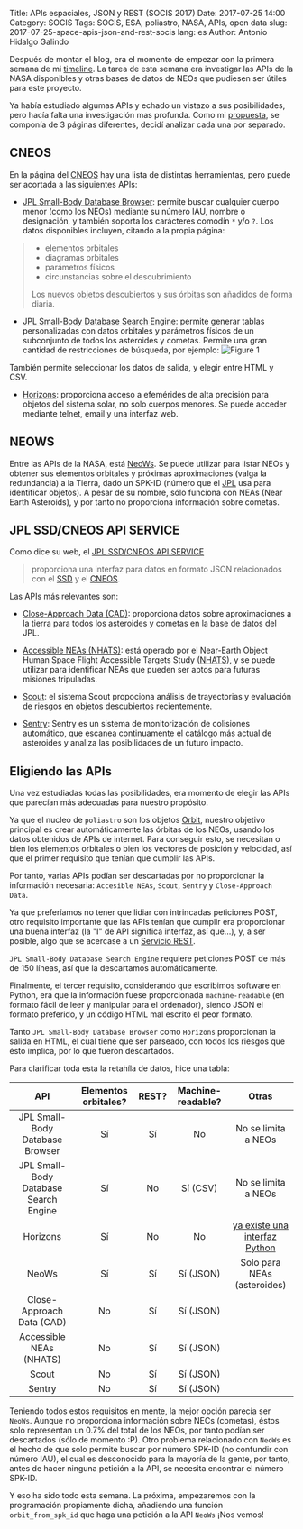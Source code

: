 Title: APIs espaciales, JSON y REST (SOCIS 2017)
Date: 2017-07-25 14:00
Category: SOCIS
Tags: SOCIS, ESA, poliastro, NASA, APIs, open data
slug: 2017-07-25-space-apis-json-and-rest-socis
lang: es
Author: Antonio Hidalgo Galindo

Después de montar el blog, era el momento de empezar con la primera semana de mi [timeline](https://github.com/poliastro/poliastro/wiki/SOCIS-2017-Antonio-Hidalgo#timeline). La tarea de esta semana era investigar las APIs de la NASA disponibles y otras bases de datos de NEOs que pudiesen ser útiles para este proyecto.

Ya había estudiado algumas APIs y echado un vistazo a sus posibilidades, pero hacía falta una investigación mas profunda. Como mi [propuesta](https://github.com/poliastro/poliastro/wiki/SOCIS-2017-Antonio-Hidalgo#proposal), se componía de 3 páginas diferentes, decidí analizar cada una por separado.

## CNEOS
En la página del [CNEOS](https://cneos.jpl.nasa.gov/orbits/) hay una lista de distintas herramientas, pero puede ser acortada a las siguientes APIs:

* [JPL Small-Body Database Browser](https://ssd.jpl.nasa.gov/sbdb.cgi): permite buscar cualquier cuerpo menor (como los NEOs) mediante su número IAU, nombre o designación, y también soporta los carácteres comodín `*` y/o `?`. Los datos disponibles incluyen, citando a la propia página:
> * elementos orbitales
> * diagramas orbitales
> * parámetros físicos
> * circunstancias sobre el descubrimiento
>
> Los nuevos objetos descubiertos y sus órbitas son añadidos de forma diaria.

* [JPL Small-Body Database Search Engine](https://ssd.jpl.nasa.gov/sbdb_query.cgi): permite generar tablas personalizadas con datos orbitales y parámetros físicos de un subconjunto de todos los asteroides y cometas. Permite una gran cantidad de restricciones de búsqueda, por ejemplo:
![Figure 1]({filename}/images/sbdb_constraints.jpg "Figure 1")

También permite seleccionar los datos de salida, y elegir entre HTML y CSV.

* [Horizons](https://ssd.jpl.nasa.gov/?horizons): proporciona acceso a efemérides de alta precisión para objetos del sistema solar, no solo cuerpos menores. Se puede acceder mediante telnet, email y una interfaz web.

## NEOWS
Entre las APIs de la NASA, está [NeoWs](https://api.nasa.gov/api.html#neows-feed). Se puede utilizar para listar NEOs y obtener sus elementos orbitales y próximas aproximaciones (valga la redundancia) a la Tierra, dado un SPK-ID (número que el [JPL](https://www.jpl.nasa.gov/) usa para identificar objetos). A pesar de su nombre, sólo funciona con NEAs (Near Earth Asteroids), y por tanto no proporciona información sobre cometas.

## JPL SSD/CNEOS API SERVICE
Como dice su web, el [JPL SSD/CNEOS API SERVICE](https://ssd-api.jpl.nasa.gov/)
> proporciona una interfaz para datos en formato JSON relacionados con el [SSD](https://ssd.jpl.nasa.gov/) y el [CNEOS](https://cneos.jpl.nasa.gov/).

Las APIs más relevantes son:

* [Close-Approach Data (CAD)](https://ssd-api.jpl.nasa.gov/doc/cad.html): proporciona datos sobre aproximaciones a la tierra para todos los asteroides y cometas en la base de datos del JPL.

* [Accessible NEAs (NHATS)](https://cneos.jpl.nasa.gov/nhats/): está operado por el Near-Earth Object Human Space Flight Accessible Targets Study ([NHATS](https://cneos.jpl.nasa.gov/nhats/intro.html)), y se puede utilizar para identificar NEAs que pueden ser aptos para futuras misiones tripuladas.

* [Scout](https://ssd-api.jpl.nasa.gov/doc/scout.html): el sistema Scout propociona análisis de trayectorias y evaluación de riesgos en objetos descubiertos recientemente.

* [Sentry](https://cneos.jpl.nasa.gov/sentry/): Sentry es un sistema de monitorización de colisiones automático, que escanea continuamente el catálogo más actual de asteroides y analiza las posibilidades de un futuro impacto.

## Eligiendo las APIs
Una vez estudiadas todas las posibilidades, era momento de elegir las APIs que parecían más adecuadas para nuestro propósito.

Ya que el nucleo de `poliastro` son los objetos [Orbit](https://poliastro.readthedocs.io/en/latest/api.html#poliastro.twobody.orbit.Orbit), nuestro objetivo principal es crear automáticamente las órbitas de los NEOs, usando los datos obtenidos de APIs de internet. Para conseguir esto, se necesitan o bien los elementos orbitales o bien los vectores de posición y velocidad, así que el primer requisito que tenían que cumplir las APIs.

Por tanto, varias APIs podían ser descartadas por no proporcionar la información necesaria: `Accesible NEAs`, `Scout`, `Sentry` y `Close-Approach Data`.

Ya que preferíamos no tener que lidiar con intrincadas peticiones POST, otro requisito importante que las APIs tenían que cumplir era proporcionar una buena interfaz (la "I" de API significa interfaz, así que...), y, a ser posible, algo que se acercase a un [Servicio REST](https://es.wikipedia.org/wiki/Transferencia_de_Estado_Representacional).

`JPL Small-Body Database Search Engine` requiere peticiones POST de más de 150 líneas, así que la descartamos automáticamente.

Finalmente, el tercer requisito, considerando que escribimos software en Python, era que la información fuese proporcionada `machine-readable` (en formato fácil de leer y manipular para el ordenador), siendo JSON el formato preferido, y un código HTML mal escrito el peor formato.

Tanto `JPL Small-Body Database Browser` como `Horizons` proporcionan la salida en HTML, el cual tiene que ser parseado, con todos los riesgos que ésto implica, por lo que fueron descartados.

Para clarificar toda esta la retahíla de datos, hice una tabla:


|                  API                  | Elementos orbitales? | REST? | Machine-readable? |              Otras              |
|:-------------------------------------:|:--------------------:|:-----:|:-----------------:|:-------------------------------:|
|    JPL Small-Body Database Browser    |          Sí          |   Sí  |         No        |       No se limita a NEOs       |
| JPL Small-Body Database Search Engine |          Sí          |   No  |      Sí (CSV)     |       No se limita a NEOs       |
|                Horizons               |          Sí          |   No  |         No        | [ya existe una interfaz Python] |
|                 NeoWs                 |          Sí          |   Sí  |     Sí (JSON)     |   Solo para NEAs (asteroides)   |
|       Close-Approach Data (CAD)       |          No          |   Sí  |     Sí (JSON)     |                                 |
|        Accessible NEAs (NHATS)        |          No          |   Sí  |     Sí (JSON)     |                                 |
|                 Scout                 |          No          |   Sí  |     Sí (JSON)     |                                 |
|                 Sentry                |          No          |   Sí  |     Sí (JSON)     |                                 |
[ya existe una interfaz Python]: (https://github.com/mommermi/callhorizons)

Teniendo todos estos requisitos en mente, la mejor opción parecía ser `NeoWs`. Aunque no proporciona información sobre NECs (cometas), éstos solo representan un 0.7% del total de los NEOs, por tanto podían ser descartados (sólo de momento :P). Otro problema relacionado con `NeoWs` es el hecho de que solo permite buscar por número SPK-ID (no confundir con número IAU), el cual es desconocido para la mayoría de la gente, por tanto, antes de hacer ninguna petición a la API, se necesita encontrar el número SPK-ID.

Y eso ha sido todo esta semana. La próxima, empezaremos con la programación propiamente dicha, añadiendo una función `orbit_from_spk_id` que haga una petición a la API `NeoWs` ¡Nos vemos!